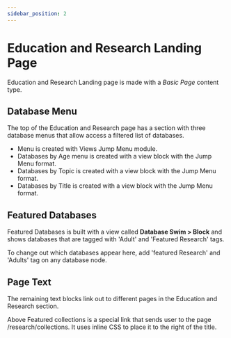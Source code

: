 ```yaml
---
sidebar_position: 2
---
```


# Education and Research Landing Page

Education and Research Landing page is made with a *Basic Page* content type.

## Database Menu

The top of the Education and Research page has a section with three database menus that allow access a filtered list of databases.
- Menu is created with Views Jump Menu module.
- Databases by Age menu is created with a view block with the Jump Menu format.
- Databases by Topic is created with a view block with the Jump Menu format.
- Databases by Title is created with a view block with the Jump Menu format.

## Featured Databases

Featured Databases is built with a view called **Database Swim > Block** and shows databases that are tagged with 'Adult' and 'Featured Research' tags.

To change out which databases appear here, add 'featured Research' and 'Adults' tag on any database node.

## Page Text

The remaining text blocks link out to different pages in the Education and Research section.

Above Featured collections is a special link that sends user to the page /research/collections. It uses inline CSS to place it to the right of the title.
